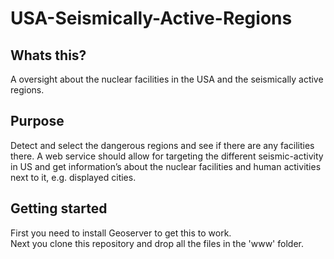 # USA-Seismically-Active-Regions

## Whats this?
A oversight about the nuclear facilities in the USA and the seismically active regions.

## Purpose
Detect and select the dangerous regions and see if there are any facilities there.
A web service should allow for targeting the different seismic-activity in US and get
information’s about the nuclear facilities and human activities next to it, e.g. displayed cities.

## Getting started
First you need to install Geoserver to get this to work.<br>
Next you clone this repository and drop all the files in the 'www' folder.

